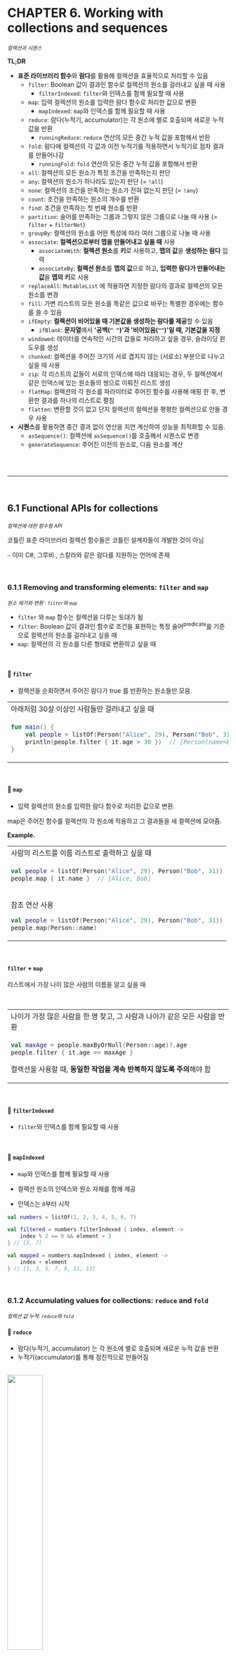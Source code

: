 # CHAPTER 6. Working with collections and sequences

<small><i>컬렉션과 시퀀스</i></small>

**TL;DR**

- **표준 라이브러리 함수**와 **람다**를 활용해 컬렉션을 효율적으로 처리할 수 있음
  - `filter`: Boolean 값이 결과인 함수로 컬렉션의 원소를 걸러내고 싶을 때 사용
    - `filterIndexed`: `filter`와 인덱스를 함께 필요할 때 사용
  - `map`: 입력 컬렉션의 원소를 입력한 람다 함수로 처리한 값으로 변환
    - `mapIndexed`: `map`와 인덱스를 함께 필요할 때 사용
  - `reduce`: 람다(누적기, accumulator)는 각 원소에 별로 호출되며 새로운 누적 값을 반환  
    - `runningReduce`: `reduce` 연산의 모든 중간 누적 값을 포함해서 반환
  - `fold`: 람다에 컬렉션의 각 값과 이전 누적기를 적용하면서 누적기로 점차 결과를 만들어나감
    - `runningFold`: `fold` 연산의 모든 중간 누적 값을 포함해서 반환
  - `all`: 컬렉션의 모든 원소가 특정 조건을 만족하는지 판단
  - `any`: 컬렉션의 원소가 하나라도 있는지 판단 (= `!all`)
  - `none`: 컬렉션의 조건을 만족하는 원소가 전혀 없는지 판단 (= `!any`)
  - `count`: 조건을 만족하는 원소의 개수를 반환
  - `find`: 조건을 만족하는 첫 번째 원소를 반환
  - `partition`: 술어를 만족하는 그룹과 그렇지 않은 그룹으로 나눌 때 사용 (= `filter` + `filterNot`)
  - `groupBy`: 컬렉션의 원소를 어떤 특성에 따라 여러 그룹으로 나눌 때 사용
  - `associate`: **컬렉션으로부터 맵을 만들어내고 싶을 때** 사용
    - `associateWith`: **컬렉션 원소**를 **키**로 사용하고, **맵의 값**을 **생성하는 람다** 입력
    - `associateBy`: **컬렉션 원소**를 **맵의 값**으로 하고, **입력한 람다가 만들어내는 값**을 **맵의 키**로 사용
  - `replaceAll`: `MutableList` 에 적용하면 지정한 람다의 결과로 컬렉션의 모든 원소를 변경
  - `fill`: 가변 리스트의 모든 원소를 똑같은 값으로 바꾸는 특별한 경우에는 함수를 쓸 수 있음
  - `ifEmpty`: **컬렉션이 비어있을 때 기본값을 생성하는 람다를 제공**할 수 있음
    - `ifBlank`: **문자열**에서 **'공백(`" "`)'과 '비어있음(`""`)'일 때, 기본값을 지정**
  - `windowed`: 데이터를 연속적인 시간의 값들로 처리하고 싶을 경우, 슬라이딩 윈도우를 생성
  - `chunked`: 컬렉션을 주어진 크기의 서로 겹치지 않는 (서로소) 부분으로 나누고 싶을 때 사용
  - `zip`: 각 리스트의 값들이 서로의 인덱스에 따라 대응되는 경우, 두 컬렉션에서 같은 인덱스에 있는 원소들의 쌍으로 이뤄진 리스트 생성
  - `flatMap`: 컬렉션의 각 원소를 파라미터로 주어진 함수를 사용해 매핑 한 후, 변환한 결과를 하나의 리스트로 펼침
  - `flatten`: 변환할 것이 없고 단지 컬렉션의 컬렉션을 평평한 컬렉션으로 만들 경우 사용
- **시퀀스**를 활용하면 중간 결과 없이 연산을 지연 계산하여 성능을 최적화할 수 있음.
  - `asSequence()`: 컬렉션에 `asSequence()`를 호출해서 시퀀스로 변경
  - `generateSequence`: 주어진 이전의 원소로, 다음 원소를 계산





<br/><br/>

---

<br/>

## 6.1 Functional APIs for collections

<small><i>컬렉션에 대한 함수형 API</i></small>

코틀린 표준 라이브러리 컬렉션 함수들은 코틀린 설계자들이 개발한 것이 아님

⎯ 이미 C#, 그루비 , 스칼라와 같은 람다를 지원하는 언어에 존재

<br/>

### 6.1.1 Removing and transforming elements: `filter` and `map`

<small><i>원소 제거와 변환 : `filter`와 `map`</i></small>

- `filter` 와 `map` 함수는 컬렉션을 다루는 토대가 됨
- `filter`: Boolean 값이 결과인 함수로 조건을 표현하는 특정 술어<sup>predicate</sup>를 기준으로 컬렉션의 원소를 걸러내고 싶을 때
- `map`: 컬렉션의 각 원소를 다른 형태로 변환하고 싶을 때

<br/>

#### 📌 `filter`

- 컬렉션을 순회하면서 주어진 람다가 true 를 반환하는 원소들만 모음.

<table>
<tr>
<td>아래처럼 30살 이상인 사람들만 걸러내고 싶을 때</td>
</tr>
<tr>
<td>

```kotlin
fun main() {
    val people = listOf(Person("Alice", 29), Person("Bob", 31))
    println(people.filter { it.age > 30 })  // [Person(name=Bob, age=31)]
}
```

</td>
</tr>
</table>

<br/>

#### 📌 `map`

- 입력 컬렉션의 원소를 입력한 람다 함수로 처리한 값으로 변환.

map은 주어진 함수를 컬렉션의 각 원소에 적용하고 그 결과들을 새 컬렉션에 모아줌.

**Example.**

<table>
<tr>
<td>사람의 리스트를 이름 리스트로 출력하고 싶을 때</td>
</tr>
<tr>
<td>

```kotlin
val people = listOf(Person("Alice", 29), Person("Bob", 31))
people.map { it.name }  // [Alice, Bob]
```

</td>
</tr>
<tr>
<td>

참조 연산 사용

```kotlin
val people = listOf(Person("Alice", 29), Person("Bob", 31))
people.map(Person::name)
```

</td>
</tr>
</table>

<br/>

#### `filter` + `map`

리스트에서 가장 나이 많은 사람의 이름을 알고 싶을 때

<br/>

<table>
<tr><td>나이가 가장 많은 사람을 한 명 찾고, 그 사람과 나이가 같은 모든 사람을 반환</td></tr>
<tr>
<td>

```kotlin
val maxAge = people.maxByOrNull(Person::age)?.age
people.filter { it.age == maxAge }
```

컬렉션을 사용할 때, **동일한 작업을 계속 반복하지 않도록 주의**해야 함

</td>
</tr>
</table>

<br/>

#### 📌 `filterIndexed`
- `filter`와 인덱스를 함께 필요할 때 사용

<br/>

#### 📌 `mapIndexed`
- `map`와 인덱스를 함께 필요할 때 사용

- 컬렉션 원소의 인덱스와 원소 자체를 함께 제공
- 인덱스는 `0`부터 시작

```kotlin
val numbers = listOf(1, 2, 3, 4, 5, 6, 7)

val filtered = numbers.filterIndexed { index, element ->
    index % 2 == 0 && element > 3
} // [5, 7]

val mapped = numbers.mapIndexed { index, element ->
    index + element
} // [1, 3, 5, 7, 9, 11, 13]
```

<br/>

### 6.1.2 Accumulating values for collections: `reduce` and `fold`

<small><i>컬렉션 값 누적: `reduce`와 `fold`</i></small>

#### 📌 `reduce`

- 람다(누적기, accumulator) 는 각 원소에 별로 호출되며 새로운 누적 값을 반환
- 누적기(accumulator)를 통해 점진적으로 만들어짐

<br/><img src="./img/figure06-03.png" width="40%" /><br/>

```kotlin
val list = listOf(1, 2, 3, 4)
val summed = list.reduce { acc, element -> acc + element } // 10
val multiplied = list.reduce { acc, element -> acc * element  }// 24
```

<br/>

#### 📌 `fold`

- 람다에 컬렉션의 각 값과 이전 누적기를 적용하면서 누적기로 점차 결과를 만들어나감
- 첫번째 원소를 누적 값으로 시작하는 대신, 임의의 시작 값을 선택할 수 있음

```kotlin
val people = listOf(
    Person("Alex", 29),
    Person("Natalia", 28)
)
val folded = people.fold("") { acc, person -> acc + person.name } // AlexNatalia
```

<br/><img src="./img/figure06-04.png" width="40%" /><br/>

<br/>

#### runningReduce 와 runningFold: 중간 누적 값 포함

반환 값이 최종 결과(리스트의 마지막 원소)와 함께 모든 중간 누적 값이 포함

<br/>

#### 📌 `runningReduce`

```kotlin
val list = listOf(1, 2, 3, 4)
val multiplied = list.runningReduce { acc, element ->
    acc * element
}  // [1, 2, 6, 24]
```

연산 중간 값인 `1`, `2`, `6`,가 함께 반환됨

<br/>

#### 📌 `runningFold`

```kotlin
val people = listOf(
    Person("Alex", 29),
    Person("Natalia", 28)
)
people.runningFold("") { acc, person ->
    acc + person.name
} // [, Alex, AlexNatalia] 
```

연산 중간 값인 ` `, `Alex`가 함께 반환됨

<br/>

### 6.1.3 Applying a predicate to a collection: `all`, `any`, `none`, `count`, `find`

<small><i>컬렉션에 술어 적용 : `all`, `any`, `none`, `count`, `find`</i></small>

#### 📌 `all`
- 컬렉션의 모든 원소가 특정 조건을 만족하는지 판단

#### 📌 `any`
- 컬렉션의 원소가 하나라도 있는지 판단

#### 📌 `none`
- 컬렉션의 조건을 만족하는 원소가 전혀 없는지 판단

#### 📌 `count`
- 조건을 만족하는 원소의 개수를 반환

#### 📌 `find`
- 조건을 만족하는 첫 번째 원소를 반환

<br/>

<table>
<tr>
<td></td>
<td>컬렉션 내 값이 있을 때</td>
<td>빈 컬렉션일 때</td>
</tr>
<tr>
<td></td>
<td>
<pre><code lang="kotlin">val canBeInClub27 = { p: Person -> p.age <= 27 }
val people = listOf(Person("Alice", 27), Person("Bob", 31))
</code></pre>
</td>
</tr>
<tr>
<th><code>all</code></th>
<td>
<pre><code lang="kotlin">people.all(canBeInClub27) // false</code></pre>
</td>

<td>
<pre><code lang="kotlin">emptyList<Int>().all { it > 42 }) // true </code></pre>

`all` 은 빈 컬렉션에 대해 항상 `true`를 반환

→ 공허한 참 (vacuous truth)

</td>
</tr>

<tr>
<th><code>any</code></th>
<td>
<pre><code lang="kotlin">people.any(canBeInClub27) // true</code></pre>

`!all`을 수행한 결과와 그 조건의 부정에 대해 `any` 를 수행한 결과가 같음 ⎯ 드 모르간의 법칙

= `!people.all(canBeInClub27)`

`!`를 눈치 채지 못하는 경우가 자주 있기 때문에 `any` 사용 권장

</td>
<td>
<pre><code lang="kotlin">emptyList<Int>().any { it > 42 }) // false </code></pre>
</td>
</tr>

<tr>
<th><code>none</code></th>
<td>
<pre><code lang="kotlin">people.any(canBeInClub27) // true</code></pre>

`!any`을 수행한 결과와 그 조건의 부정에 대해 `none` 를 수행한 결과가 같음

= `!people.any(canBeInClub27)`

</td>
<td>
<pre><code lang="kotlin">emptyList<Int>().none { it > 42 }) // true </code></pre>
</td>
</tr>

<tr>
<th><code>count</code></th>
<td>
<pre><code lang="kotlin">people.count(canBeInClub27) // 1</code></pre>

**vs. `size`**: 조건을 만족하는 모든 원소가 들어가는 중간 컬렉션이 생김

반면, `count`는 조건을 만족하는 원소의 개수만을 추적할 뿐 조건을 만족하는 원소를 따로 저장하지 않음

</td>
<td></td>
</tr>

<tr>
<th><code>count</code></th>
<td>
<pre><code lang="kotlin">people.find(canBeInClub27)) // Person(name=Alice, age=27)
</code></pre>

= `firstOrNull` 과 같음 

</td>
<td>
<pre><code lang="kotlin">`null`</code></pre>
</td>
</tr>

</table>

<br/>

### 6.1.4 Splitting a list into a pair of lists: `partition`

<small><i>리스트를 분할해 리스트의 쌍으로 만들기 : `partition`</i></small>

#### 📌 `partition`
- 술어를 만족하는 그룹과 그렇지 않은 그룹으로 나눌 필요가 있을 때. 
- `filter` + `filterNot` 동일하지만, 전체 컬렉션을 2번 순회하지 않아도 됨

```kotlin
val (comeIn, stayOut) = people.partition(canBeInClub27)
println(comeIn)     // [Person(name=Alice, age=26)]
println(stayOut)    // [Person(name=Bob, age=29), Person(name=Carol, age=31)]
```

<br/>

### 6.1.5 Converting a list to a map of groups: `groupBy`

<small><i>리스트를 여러 그룹으로 이뤄진 맵으로 바꾸기: `groupBy`</i></small>

#### 📌`groupBy`
- 컬렉션의 원소를 어떤 특성에 따라 **여러 그룹**으로 나누고 싶을 때
- `partition`이 반환하는 '참' 과 '거짓' 그룹으로만 분리할 수 없는 경우


**Example. 문자열을 첫 번째 글자에 따라 분류하는 코드**

```kotlin
val list = listOf("apple", "apricot", "banana", "cantaloupe")
println(list.groupBy(String::first))
// {a=[apple, apricot], b=[banana], c=[cantaloupe]}
```

<br/>

### 6.1.6 Transforming collections into maps: `associate`, `associateWith`, and `associateBy`

<small><i>컬렉션을 맵으로 변환: `associate`, `associateWith`, `associateBy`</i></small>

#### 📌 `associate`
- 원소를 그룹화하지 않으면서 컬렉션으로부터 맵을 만들어내고 싶을 때
  - **입력**: 컬렉션의 원소로부터 키/값 쌍을 생성하 람다 입력 

```kotlin
val people = listOf(Person("Joe", 22), Person("Mary", 31))
val nameToAge = people.associate { it.name to it.age }
println(nameToAge) 
println(nameToAge["Joe"]) 
```

**Output**
```
{Joe=22, Mary=31}
22
```

<br/>

#### 📌 `associateWith`
- **컬렉션 원소**를 **키**로 사용하고, **맵의 값을 생성하는 람다** 입력

```kotlin
val people = listOf(Person("Joe", 22), Person("Mary", 31), Person("Jamie", 22))
val personToAge = people.associateWith { it.age }
println(personToAge)
```

**Output**
```
{Person(name=Joe, age=22)=22, Person(name=Mary, age=31)=31, Person(name=Jamie, age=22)=22}
```

<br/>

#### 📌 `associateBy`
- **컬렉션 원소**를 맵의 **값**으로 하고, 입력한 람다가 만들어내는 값을 맵의 키로 사용

```kotlin
val people = listOf(Person("Joe", 22), Person("Mary", 31), Person("Jamie", 22))
val ageToPerson = people.associateBy { it.age }
println(ageToPerson)
```

**Output**
```
{22=Person(name=Jamie, age=22), 31=Person(name=Mary, age=31)}
```

위의 예시에서, `Joe`, `Jamie`의 나이가 `22`로 동일한데, 마지막 원소인 `Jamie`만 남은 것을 알 수 있음
 
<br/>

### 6.1.7 Replacing elements in mutable collections: `replaceAll` and `fill`

<small><i>가변 컬렉션의 원소 변경 : `replaceAll`, `fill`</i></small>

#### 📌 `replaceAll`
- **MutableList** 에 적용하면 지정한 람다의 결과로 컬렉션의 모든 원소를 변경.

<br/>

#### 📌 `fill`
- 가변 리스트의 모든 원소를 똑같은 값으로 바꾸는 특별한 경우에는 함수를 쓸 수 있음. 


**Example**. 대문자로 바꾼 후 모든 이름을 플레이스홀더 텍스트로 변경

```kotlin
val names = mutableListOf("Martin", "Samuel")
println(names)                                  // [Martin, Samuel]
names.replaceAll { it.uppercase() }
println(names)                                 // [MARTIN, SAMUEL]
names.fill("(redacted)")
println(names)                                 // [(redacted), (redacted)]
```

<br/>

### 6.1.8 Handling special cases for collections: `ifEmpty`

<small><i>컬렉션의 특별한 경우 처리 : `ifEmpty`</i></small>

#### 📌 `ifEmpty`
- 컬렉션에 아무 원소도 없을 때 기본값을 생성하는 람다를 제공할 수 있음

```
val empty = emptyList<String>()
val full = listOf("apple", "orange", "banana")
println(empty.ifEmpty { listOf("no", "values", "here") })   // [no, values, here]
println(full.ifEmpty { listOf("no", "values", "here") })    // [apple, orange, banana]
```

#### 📌 `ifBlank`
- 문자열에서 '공백(`" "`)'과 '비어있음(`""`)'일 때, 기본값을 지정
  - `ifEmpty` 는 '비어있음(`""`)'을 체크.

```kotlin
println(" ".ifEmpty { "(unnamed)" })    //
println(" ".ifBlank { "(unnamed)" })    // (unnamed)
println("".ifEmpty { "(unnamed)" })     // (unnamed)
println("".ifBlank { "(unnamed)" })     // (unnamed)
```

<br/>

### 6.1.9 Splitting collections: `chunked` and `windowed`

<small><i>컬렉션 나누기 : `chunked`와 `windowed`</i></small>

#### 📌 `windowed`
- 데이터를 연속적인 시간의 값들로 처리하고 싶을 경우, 슬라이딩 윈도우를 생성
  - **입력**: `windowed` 에 선택적으로 출력을 변환할 수 있는 람다를 전달.

```kotlin
val temperatures = listOf(27.7, 29.8, 22.0, 35.5, 19.1)
println(temperatures.windowed(3))
// [[27.7, 29.8, 22.0], [29.8, 22.0, 35.5], [22.0, 35.5, 19.1]]
println(temperatures.windowed(3) { it.sum() / it.size })
// [26.5, 29.099999999999998, 25.53333333333333]
```

<br/>

#### 📌 `chunked`
- 컬렉션을 주어진 크기의 서로 겹치지 않는 (서로소) 부분으로 나누고 싶을 때 사용

`windowed`는 입력 컬렉션에 대해 슬라이딩 윈도우를 실행하지만 `chunked` 는 나누기만 함

```kotlin
println(temperatures.chunked(2))
// [[27.7, 29.8], [22.0, 35.5], [19.1]]
println(temperatures.chunked(2) { it.sum() })
// [57.5, 57.5, 19.1]
```

<br/>

### 6.1.10 Merging collections: `zip`

<small><i>컬렉션 합치기: `zip`</i></small>

#### 📌 `zip`
- 각 리스트의 값들이 서로의 인덱스에 따라 대응되는 경우, `zip` 함수를 사용해 두 컬렉션에서 같은 인덱스에 있는 원소들의 쌍으로 이뤄진 리스트를 만들 수 있음

```kotlin
val names = listOf("Joe", "Mary", "Jamie")
val ages = listOf(22, 31, 31, 44, 0)
println(names.zip(ages) { name, age -> Person(name, age) })
// [Person(name=Joe, age=22), Person(name=Mary, age=31), Person(name=Jamie, age=31)]
```

<pre>⚠️ 결과 컬렉션의 길이는 두 입력 컬렉션 중 더 짧은 쪽의 길이와 같음
`zip` 은 두 입력 컬렉션 모두에 원소가 들어있는 인덱스에 해당하는 원소들만 처리
</pre>

<br/>

Pair 객체를 생성하는 [`to`](https://kotlinlang.org/api/core/kotlin-stdlib/kotlin/to.html) 함수와 마찬가지로 `zip` 함수도 중위 표기법(infix function) 으로 호출할 수 있음

```kotlin
infix fun <T, R> Array<out T>.zip(other: Array<out R>): List<Pair<T, R>>
```

하지만 중위 표기법을 쓸 때는 람다를 전달할 수 없음

```kotlin
println(names zip ages)         // [(Joe, 22), (Mary, 31), (Jamie, 31)]
```

<br/>

### 6.1.11 Processing elements in nested collections: `flatMap` and `flatten`

<small><i>내포된 컬렉션의 원소 처리: `flatMap` 과 `flatten`</i></small>

```kotlin
class Book(val title: String, val authors: List<String>)
```

#### 📌 `flatMap`
  1. 컬렉션의 각 원소를 파라미터로 주어진 함수를 사용해 매핑 한 후 (map 함수와 동일한 동작),
  2. 변환한 결과를 하나의 리스트로 펼침 (flatten)

<table>
<tr>
<tr>
<th></th>
<th><code>map</code></th>
<th><code>flatMap</code></th>
</tr>
<tr>
<th>A Given Collection</th>
<td colspan="2">

```kotlin
val library = listOf(
    Book("Kotlin in Action", listOf("Isakova", "Elizarov", "Aigner", "Jemerov")),
    Book("Atomic Kotlin", listOf("Eckel", "Isakova")),
    Book("The Three-Body Problem", listOf("Liu"))
)
```
</td>
</tr>
<tr>
<th>Function</th>
<td>

```kotlin
val authors = library.map { it.authors }
println(authors)
```

</td>
<td>

```kotlin
val authors = library.flatMap { it.authors }
println(authors)
println(authors.toSet())
```
</td>
</tr>
<tr>
<th>Output</th>
<td>

```text
[[Isakova, Elizarov, Aigner, Jemerov], [Eckel, Isakova], [Liu]]
```

</td>
<td>

```text
[Isakova, Elizarov, Aigner, Jemerov, Eckel, Isakova, Liu]
[Isakova, Elizarov, Aigner, Jemerov, Eckel, Liu]
```
</td>
</tr>
</table>

<br/>

#### 📌 `flatten`

- 변환할 것이 없고 단지 컬렉션의 컬렉션을 평평한 컬렉션으로 만들 경우 사용

<br/>

[🔗 표준 라이브러리 참조 문서](https://kotlinlang.org/api/core/kotlin-stdlib/)

<br/>

## 6.2 Lazy collection operations: Sequences

<small><i>지연 계산 컬렉션 연산: 시퀀스</i></small>

- **Collection**: 연산된 컬렉션을 즉시(eagerly) 생성
  - → 컬렉션 함수를 연쇄하면 **매 단계마다 계산 중간 결과를 새로운 컬렉션에 임시로 담는다는 의미**
- **Sequences**: 연산된 컬렉션을 개으르게(lazy) 생성
  - → 중간 임시 컬렉션을 사용하지 않고 컬렉션 연산을 연쇄적으로 실행
  - 중간 결과를 저장하는 걸렉션이 생기지 않기 때문에 **원소가 많은 경우 성능이 눈에 띄게 좋아짐**
  - 자바 8의 스트림과 비슷

[Kotlin 공식 문서 - Sequence](https://kotlinlang.org/api/core/kotlin-stdlib/kotlin.sequences/-sequence/)

```kotlin
people
    .asSequence()                   // - 원본 컬렉션을 시퀀스로 변환
    .map(Person::name)              // ⏋시퀀스도 컬렉션과 똑같은 API 제공
    .filter { it.startsWith("A") }  // ⏌
    .toList()                       // - 결과 시퀀스를 다시 리스트로 변환
```

<br/>

[**Sequence interface**](https://github.com/JetBrains/kotlin/blob/rrr/2.1.0/core-docs/libraries/stdlib/src/kotlin/collections/Sequence.kt#L21)

```kotlin
public interface Sequence<out T> {
    /**
     * Returns an [Iterator] that returns the values from the sequence.
     *
     * Throws an exception if the sequence is constrained to be iterated once and `iterator` is invoked the second time.
     */
    public operator fun iterator(): Iterator<T>
}
```

- 단 하나의 `iterator` 메서드를 포함하며, 이를 통해 시퀀스에서 원소 값들을 얻을 수 있음
- `asSequence` 확장 함수를 호출하면 어떤 컬렉션이든 시퀀스로 바꿀 수 있음.
- 시퀀스를 리스트로 만들 때는 `toList`를 사용

<pre><b>컬렉션보다 시퀀스가 훨씬 더 낫다면, 시퀀스를 쓰는 편이 낫지 않을까?</b>
답은 "때때로 그렇다". 
시퀀스의 원소를 차례로 이터레이션해야 한다면 시퀀스를 직접 써도 됨.
하지만 시퀀스 원소를 인덱스를 사용해 접근하는 등, 다른 API 메서드를 호출해야 한다면 시퀀스를 리스트로 변환해야함.

큰 컬렉션에 대해 연산을 연쇄시킬 때는, 시퀀스를 사용하라.
중간 컬렉션을 생성함에도 코틀린에서 즉시 계산 컬렉션에 대한 연산이 더 효율적일 때가 있음.
하지만 컬렉션 크기가 크면, 원소 재배열 비용이 커져서 지연 계산이 더 나음.
</pre>

<br/>

### 6.2.1 Executing sequence operations: Intermediate and terminal operations

<small><i>시퀀스 연산 실행: 중간 연산과 최종 연산</i></small>

시퀀스에 대한 연산 두 가지: 

1. **중간 연산 (intermediate operation)**: 다른 시퀀스를 반환
2. **최종 연산 (terminal operation)**: 최초 컬렉션에 대해 변환을 적용한 시퀀스 결과를 반환,

<br/><img src="./img/figure06-05.png" width="60%" /><br/>

#### 중간 연산
중간 연산은 항상 지연 계산

```kotlin
listOf(1, 2, 3, 4)
    .asSequence()
    .map {
        print("map($it) ")
        it * it
    }.filter {
        print("filter($it) ")
        it % 2 == 0
    }
```

- 아무 내용도 출력되지 않음
- `map` 과 `filter` 변환이 지연돼 **결과를 얻을 필요가 있을 때 (= 최종 연산이 호출 때)** 적용됨

<br/>

#### 최종 연산

최종 연산(`toList`) 호출 시 모든 계산이 수행

```kotlin
listOf(1, 2, 3, 4)
  .asSequence()
  .map {
    print("map($it) ")
    it * it
  }.filter {
    print("filter($it) ")
    it % 2 == 0
  }.toList()
```

<br/>

#### 연산 순서

컬렉션에 대해 수행하는 연산의 순서도 성능에 영향을 끼침

**`map` 다음 `filter`를 하는 경우**와 **`filter` 다음 `map` 을 하는 경우** 수행 횟수가 다름

<br/><img src="./img/figure06-06.png" width="60%" /><br/>

<br/>

### 6.2.2 Creating sequences

<small><i>시퀀스 만들기</i></small>

#### 📌 `asSequence()`
- 컬렉션에 `asSequence()`를 호출해서 시퀀스로 변경

<br/>

#### 📌 `generateSequence`
- 주어진 이전의 원소로, 다음 원소를 계산

**정의:**
```kotlin
fun <T : Any> generateSequence(nextFunction: () -> T?): Sequence<T>
```
[🔗 kotlinlang - generateSequence](https://kotlinlang.org/api/core/kotlin-stdlib/kotlin.sequences/generate-sequence.html)

**예시:**
```kotlin
val naturalNumbers = generateSequence(0) { it + 1 }         // 무한 시퀀스 (An infinite sequence)
val numbersTo100 = naturalNumbers.takeWhile { it <= 100 }   // 유한 시퀀스 (A finite sequence)
println(numbersTo100.sum())                                 // sum() 호출 시 모든 지연 계산이 수행
// 5050
```

<br/>

**UseCase.**
- 동일한 조상 객체들로 이뤄진 시퀀스를 만들어낼 때 
- 조상이 자신과 같은 타입이고, 모든 조상 시퀀스에서 특정 특성을 알고 싶을 때가 있음
  - e.g. 사람, 파일 디렉터리의 계층 구조 (JVM 에서는 보통 File 이 파일과 폴더를 모두 표현).

<br/>

**Example.**

상위 디렉터리를 뒤지면서 숨김 속성을 가진 디렉터리가 있는지 검사함으로써 파일이 감춰진 디렉터리 안에 들어있는지 체크.

```kotlin
import java.io.File

fun File.isInsideHiddenDirectory() =
  generateSequence(this) { it.parentFile }.any { it.isHidden }

fun main() {
  val file = File("/Users/sunny/.HiddenDir/a.txt")
  println(file.isInsideHiddenDirectory())           // true
}
```

<br/>

## Summary

- **표준 라이브러리 함수**와 **람다**를 활용해 컬렉션을 효율적으로 처리할 수 있음.
- `filter`, `map`으로 원소를 걸러내거나 변환할 수 있음.
- `reduce`, `fold`를 사용해 컬렉션에서 값을 종합할 수 있음.
- `associate`, `groupBy`로 리스트를 맵으로 변환해 데이터를 구조화할 수 있음.
- `chunked`, `windowed`, `zip`을 활용해 인덱스 기반으로 그룹을 만들거나 컬렉션을 합칠 수 있음.
- `all`, `any`, `none`을 사용해 특정 조건이 컬렉션에 성립하는지 검사할 수 있음.
- `flatten`, `flatMap`으로 내포된 컬렉션을 펼치고 변환할 수 있음.
- **시퀀스**를 활용하면 중간 결과 없이 연산을 지연 계산하여 성능을 최적화할 수 있음.
  - `asSequence()`: 컬렉션에 `asSequence()`를 호출해서 시퀀스로 변경
  - `generateSequence`: 주어진 이전의 원소로, 다음 원소를 계산


